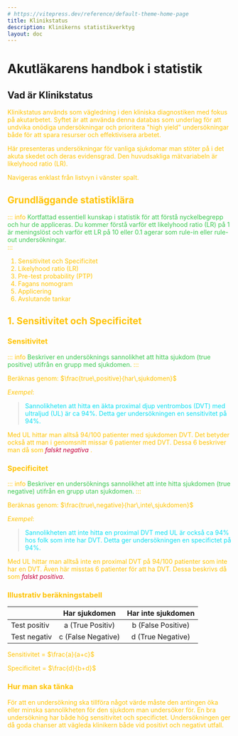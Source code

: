 ```yaml
---
# https://vitepress.dev/reference/default-theme-home-page
title: Klinikstatus
description: Klinikerns statistikverktyg
layout: doc
---
```


<style>
gr { color: #3BC851 }
re { color: #C70039 }
ye { color: #FFC300 }
bl { color: #0CDFF2 }
</style>

# Akutläkarens handbok i statistik

## Vad är Klinikstatus

<ye> 
Klinikstatus används som vägledning i den kliniska diagnostiken med fokus på akutarbetet. Syftet är att använda denna databas som underlag för att undvika onödiga undersökningar och prioritera "high yield" undersökningar både för att spara resurser och effektivisera arbetet.  

Här presenteras undersökningar för vanliga sjukdomar man stöter på i det akuta skedet och deras evidensgrad. Den huvudsakliga mätvariabeln är likelyhood ratio (LR). 

Navigeras enklast från listvyn i vänster spalt. 
</ye> 

## Grundläggande statistiklära
::: info <gr> Kortfattad essentiell kunskap i statistik för att förstå nyckelbegrepp och hur de appliceras.</gr>
<gr> Du kommer förstå varför ett likelyhood ratio (LR) på 1 är meningslöst och varför ett LR på 10 eller 0.1 agerar som rule-in eller rule-out undersökningar. </gr>  
:::

1. Sensitivitet och Specificitet
2. Likelyhood ratio (LR)
3. Pre-test probability (PTP)
4. Fagans nomogram
5. Applicering
6. Avslutande tankar

## 1. Sensitivitet och Specificitet

### Sensitivitet
::: info <gr> Beskriver en undersöknings sannolikhet att hitta sjukdom (true positive) utifrån en grupp med sjukdomen. </gr>
:::

Beräknas genom: 
$\frac{true\,positive}{har\,sjukdomen}$

_Exempel_:
> <bl> Sannolikheten att hitta en äkta proximal djup ventrombos (DVT) med ultraljud (UL) är ca 94%. Detta ger undersökningen en sensitivitet på 94%. </bl>


Med UL hittar man alltså 94/100 patienter med sjukdomen DVT. Det betyder också att man i genomsnitt missar 6 patienter med DVT. Dessa 6
beskriver man då som <re> _falskt negativa_ </re>.

### Specificitet
::: info <gr> Beskriver en undersöknings sannolikhet att inte hitta sjukdomen (true negative) utifrån en grupp utan sjukdomen. </gr>
:::

Beräknas genom:
$\frac{true\,negative}{har\,inte\,sjukdomen}$

_Exempel_:
> <bl> Sannolikheten att inte hitta en proximal DVT med UL är också ca 94% hos folk som inte har DVT. Detta ger undersökningen en specifictet på 94%. </bl>

Med UL hittar man alltså inte en proximal DVT på 94/100 patienter som inte har en DVT. Även här misstas 6 patienter för att ha DVT.
Dessa beskrivs då som <re> _falskt positiva_. </re>

### Illustrativ beräkningstabell


|               | Har sjukdomen             | Har inte sjukdomen        |
| ------------- | :-----------:             | :--------------------:    |
| Test positiv  | a (True Positiv)          | b (False Positive)        |
| Test negativ  | c (False Negative)        | d (True Negative)         |


Sensitivitet = $\frac{a}{a+c}$

Specificitet = $\frac{d}{b+d}$


### Hur man ska tänka
För att en undersökning ska tillföra något värde måste den antingen öka eller minska sannolikheten för den sjukdom man undersöker för. 
En bra undersökning har både hög sensitivitet och specifictet. Undersökningen ger då goda chanser att vägleda klinikern både vid positivt och negativt utfall. 



